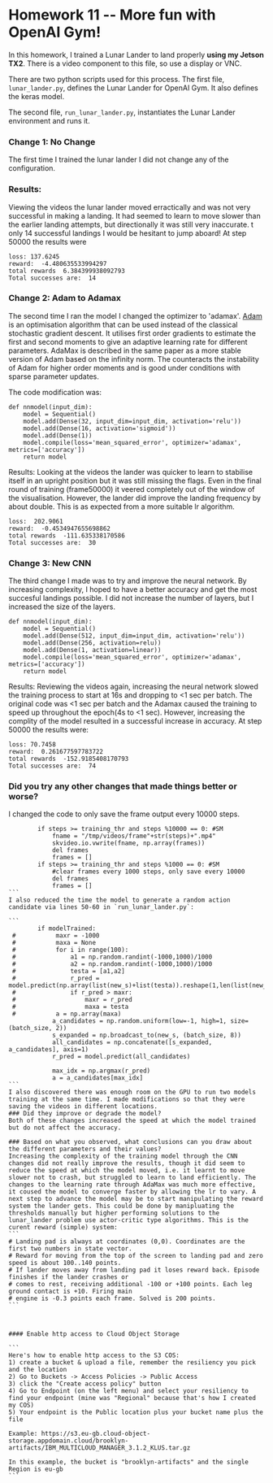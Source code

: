 # Homework 11 -- More fun with OpenAI Gym!

In this homework, I trained a Lunar Lander to land properly **using my Jetson TX2**. There is a video component to this file, so use a display or VNC.

There are two python scripts used for this process. The first file, `lunar_lander.py`, defines the Lunar Lander for OpenAI Gym. It also defines the keras model.

The second file, `run_lunar_lander.py`, instantiates the Lunar Lander environment and runs it.

### Change 1: No Change
The first time I trained the lunar lander I did not change any of the configuration.


### Results:
Viewing the videos the lunar lander moved erractically and was not very successful in making a landing. It had seemed to learn to move slower than the earlier landing attempts, but directionally it was still very inaccurate. t only 14 successful landings I would be hesitant to jump aboard! At step  50000 the results were
```
loss: 137.6245
reward:  -4.480635533994297
total rewards  6.384399938092793
Total successes are:  14
```

### Change 2: Adam to Adamax
The second time I ran the model I changed the optimizer to 'adamax'. [Adam](https://arxiv.org/abs/1412.6980) is an optimisation algorithm that can be used instead of the classical stochastic gradient descent. It utilises first order gradients to estimate the first and second moments to give an adaptive learning rate for different parameters. AdaMax is described in the same paper as a more stable version of Adam based on the infinity norm. The counteracts the instability of Adam for higher order moments and is good under conditions with sparse parameter updates. 

The code modification was:

```
def nnmodel(input_dim):
    model = Sequential()
    model.add(Dense(32, input_dim=input_dim, activation='relu'))
    model.add(Dense(16, activation='sigmoid'))
    model.add(Dense(1))
    model.compile(loss='mean_squared_error', optimizer='adamax', metrics=['accuracy'])
    return model
```

Results:
Looking at the videos the lander was quicker to learn to stabilise itself in an upright position but it was still missing the flags. Even in the final round of training (frame50000) it veered completely out of the window of the visualisation. However, the lander did improve the landing frequency by about double. This is as expected from a more suitable lr algorithm.

```
loss:  202.9061 
reward:  -0.4534947655698862
total rewards  -111.635338170586
Total successes are:  30
```

### Change 3: New CNN
The third change I made was to try and improve the neural network. By increasing complexity, I hoped to have a better accuracy and get the most succesful landings possible. I did not increase the number of layers, but I increased the size of the layers.

```
def nnmodel(input_dim):
    model = Sequential()
    model.add(Dense(512, input_dim=input_dim, activation='relu'))
    model.add(Dense(256, activation=relu))
    model.add(Dense(1, activation=linear))
    model.compile(loss='mean_squared_error', optimizer='adamax', metrics=['accuracy'])
    return model
  ``` 
    
Results:
Reviewing the videos again, increasing the neural network slowed the training process to start at 16s and dropping to <1 sec per batch. The original code was <1 sec per batch and the Adamax caused the training to speed up throughout the epoch(4s to <1 sec). However, increasing the complity of the model resulted in a successful increase in accuracy. At step  50000 the results were:

```
loss: 70.7458
reward:  0.261677597783722
total rewards  -152.9185408170793
Total successes are:  74
```
### Did you try any other changes that made things better or worse?
I changed the code to only save the frame output every 10000 steps. 

````
        if steps >= training_thr and steps %10000 == 0: #SM
            fname = "/tmp/videos/frame"+str(steps)+".mp4"
            skvideo.io.vwrite(fname, np.array(frames))
            del frames
            frames = []
        if steps >= training_thr and steps %1000 == 0: #SM
            #clear frames every 1000 steps, only save every 10000
            del frames
            frames = []
```
I also reduced the time the model to generate a random action candidate via lines 50-60 in `run_lunar_lander.py`:

```
        if modelTrained:
 #           maxr = -1000
 #           maxa = None
 #           for i in range(100):
 #               a1 = np.random.randint(-1000,1000)/1000
 #               a2 = np.random.randint(-1000,1000)/1000
 #               testa = [a1,a2]
 #               r_pred = model.predict(np.array(list(new_s)+list(testa)).reshape(1,len(list(new_s)+list(testa))))
 #               if r_pred > maxr:
 #                   maxr = r_pred
 #                   maxa = testa
 #           a = np.array(maxa)
            a_candidates = np.random.uniform(low=-1, high=1, size=(batch_size, 2))
            s_expanded = np.broadcast_to(new_s, (batch_size, 8))
            all_candidates = np.concatenate([s_expanded, a_candidates], axis=1)
            r_pred = model.predict(all_candidates)

            max_idx = np.argmax(r_pred)
            a = a_candidates[max_idx]
```
I also discovered there was enough room on the GPU to run two models training at the same time. I made modifications so that they were saving the videos in different locations.
### Did they improve or degrade the model?
Both of these changes increased the speed at which the model trained but do not affect the accuracy.

### Based on what you observed, what conclusions can you draw about the different parameters and their values? 
Increasing the complexity of the training model through the CNN changes did not really improve the results, though it did seem to reduce the speed at which the model moved, i.e. it learnt to move slower not to crash, but struggled to learn to land efficiently. The changes to the learning rate through AdaMax was much more effective, it coused the model to converge faster by allowing the lr to vary. A next step to advance the model may be to start manipulating the reward system the lander gets. This could be done by manipluating the thresholds manually but higher performing solutions to the lunar_lander problem use actor-critic type algorithms. This is the curent reward (simple) system:
```
# Landing pad is always at coordinates (0,0). Coordinates are the first two numbers in state vector.
# Reward for moving from the top of the screen to landing pad and zero speed is about 100..140 points.
# If lander moves away from landing pad it loses reward back. Episode finishes if the lander crashes or
# comes to rest, receiving additional -100 or +100 points. Each leg ground contact is +10. Firing main
# engine is -0.3 points each frame. Solved is 200 points.
```



#### Enable http access to Cloud Object Storage

```
Here's how to enable http access to the S3 COS:
1) create a bucket & upload a file, remember the resiliency you pick and the location
2) Go to Buckets -> Access Policies -> Public Access
3) click the "Create access policy" button
4) Go to Endpoint (on the left menu) and select your resiliency to find your endpoint (mine was "Regional" because that's how I created my COS)
5) Your endpoint is the Public location plus your bucket name plus the file

Example: https://s3.eu-gb.cloud-object-storage.appdomain.cloud/brooklyn-artifacts/IBM_MULTICLOUD_MANAGER_3.1.2_KLUS.tar.gz

In this example, the bucket is "brooklyn-artifacts" and the single Region is eu-gb
```
